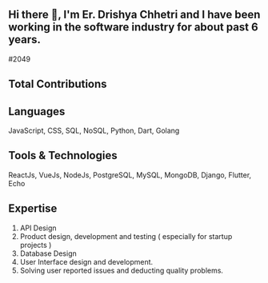 ## Hi there 👋, I'm Er. Drishya Chhetri and I have been working in the software industry for about past 6 years.

#2049
## Total Contributions 

## Languages 
JavaScript, CSS, SQL, NoSQL, Python, Dart, Golang

## Tools & Technologies 
ReactJs, VueJs, NodeJs, PostgreSQL, MySQL, MongoDB, Django, Flutter, Echo

## Expertise
1. API Design
2. Product design, development and testing ( especially for startup projects )
3. Database Design
4. User Interface design and development.
5. Solving user reported issues and deducting quality problems.
